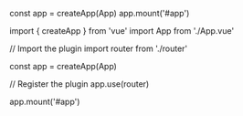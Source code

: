 
<!DOCTYPE html>
<html lang="en">

<head>
  <!-- metadata -->  
</head>

<body>
  
  <div id="app"></div>

  <!-- builds & scripts -->

</body>

</html>

const app = createApp(App)
app.mount('#app')

import { createApp } from 'vue'
import App from './App.vue'

// Import the plugin
import router from './router'

const app = createApp(App)

// Register the plugin
app.use(router)

app.mount('#app')
